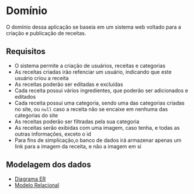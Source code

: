 # Domínio

O domínio dessa aplicação se baseia em um sistema web voltado para a criação e publicação de receitas.

## Requisitos

 - O sistema permite a criação de usuários, receitas e categorias
 - As receitas criadas irão refenciar um usuário, indicando que este usuário criou a receita
 - As receitas poderão ser editadas e excluídas
 - Cada receita possui vários ingredientes, que poderão ser adicionados e editados
 - Cada receita possui uma categoria, sendo uma das categorias criadas no site, ou `null` caso a receita não se encaixe em nenhuma das categorias do site
 - As receitas poderão ser filtradas pela sua categoria
 - As receitas serão exibidas com uma imagem, caso tenha, e todas as outras informações, exceto o id
 - Para fins de simplicação,o banco de dados irá armazenar apenas um link para a imagem da receita, e não a imagem em si


## Modelagem dos dados

- [Diagrama ER](diagrama_er.jpg)
- [Modelo Relacional](Modelo-relacional.jpg)
